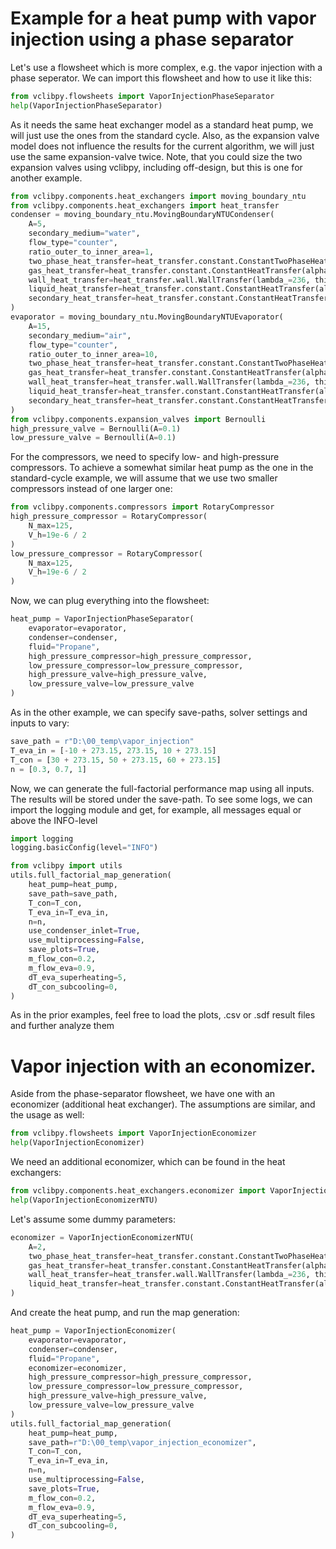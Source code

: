 
# Example for a heat pump with vapor injection using a phase separator

Let's use a flowsheet which is more complex, e.g. the vapor injection
with a phase seperator.
We can import this flowsheet and how to use it like this:

```python
from vclibpy.flowsheets import VaporInjectionPhaseSeparator
help(VaporInjectionPhaseSeparator)
```

As it needs the same heat exchanger model as a standard heat pump,
we will just use the ones from the standard cycle. Also, as
the expansion valve model does not influence the results for
the current algorithm, we will just use the same expansion-valve
twice. Note, that you could size the two expansion valves
using vclibpy, including off-design, but this is one for another
example.

```python
from vclibpy.components.heat_exchangers import moving_boundary_ntu
from vclibpy.components.heat_exchangers import heat_transfer
condenser = moving_boundary_ntu.MovingBoundaryNTUCondenser(
    A=5,
    secondary_medium="water",
    flow_type="counter",
    ratio_outer_to_inner_area=1,
    two_phase_heat_transfer=heat_transfer.constant.ConstantTwoPhaseHeatTransfer(alpha=5000),
    gas_heat_transfer=heat_transfer.constant.ConstantHeatTransfer(alpha=5000),
    wall_heat_transfer=heat_transfer.wall.WallTransfer(lambda_=236, thickness=2e-3),
    liquid_heat_transfer=heat_transfer.constant.ConstantHeatTransfer(alpha=5000),
    secondary_heat_transfer=heat_transfer.constant.ConstantHeatTransfer(alpha=5000)
)
evaporator = moving_boundary_ntu.MovingBoundaryNTUEvaporator(
    A=15,
    secondary_medium="air",
    flow_type="counter",
    ratio_outer_to_inner_area=10,
    two_phase_heat_transfer=heat_transfer.constant.ConstantTwoPhaseHeatTransfer(alpha=1000),
    gas_heat_transfer=heat_transfer.constant.ConstantHeatTransfer(alpha=1000),
    wall_heat_transfer=heat_transfer.wall.WallTransfer(lambda_=236, thickness=2e-3),
    liquid_heat_transfer=heat_transfer.constant.ConstantHeatTransfer(alpha=5000),
    secondary_heat_transfer=heat_transfer.constant.ConstantHeatTransfer(alpha=25)
)
from vclibpy.components.expansion_valves import Bernoulli
high_pressure_valve = Bernoulli(A=0.1)
low_pressure_valve = Bernoulli(A=0.1)
```

For the compressors, we need to specify low- and high-pressure
compressors. To achieve a somewhat similar heat pump as the
one in the standard-cycle example, we will  assume that we
use two smaller compressors instead of one larger one:

```python
from vclibpy.components.compressors import RotaryCompressor
high_pressure_compressor = RotaryCompressor(
    N_max=125,
    V_h=19e-6 / 2
)
low_pressure_compressor = RotaryCompressor(
    N_max=125,
    V_h=19e-6 / 2
)
```

Now, we can plug everything into the flowsheet:

```python
heat_pump = VaporInjectionPhaseSeparator(
    evaporator=evaporator,
    condenser=condenser,
    fluid="Propane",
    high_pressure_compressor=high_pressure_compressor,
    low_pressure_compressor=low_pressure_compressor,
    high_pressure_valve=high_pressure_valve,
    low_pressure_valve=low_pressure_valve
)
```

As in the other example, we can specify save-paths,
solver settings and inputs to vary:

```python
save_path = r"D:\00_temp\vapor_injection"
T_eva_in = [-10 + 273.15, 273.15, 10 + 273.15]
T_con = [30 + 273.15, 50 + 273.15, 60 + 273.15]
n = [0.3, 0.7, 1]
```

Now, we can generate the full-factorial performance map
using all inputs. The results will be stored under the
save-path. To see some logs, we can import the logging module
and get, for example, all messages equal or above the INFO-level

```python
import logging
logging.basicConfig(level="INFO")

from vclibpy import utils
utils.full_factorial_map_generation(
    heat_pump=heat_pump,
    save_path=save_path,
    T_con=T_con,
    T_eva_in=T_eva_in,
    n=n,
    use_condenser_inlet=True,
    use_multiprocessing=False,
    save_plots=True,
    m_flow_con=0.2,
    m_flow_eva=0.9,
    dT_eva_superheating=5,
    dT_con_subcooling=0,
)
```

As in the prior examples, feel free to load the plots,
.csv or .sdf result files and further analyze them
# Vapor injection with an economizer.
Aside from the phase-separator flowsheet, we have one with
an economizer (additional heat exchanger).
The assumptions are similar, and the usage as well:

```python
from vclibpy.flowsheets import VaporInjectionEconomizer
help(VaporInjectionEconomizer)
```

We need an additional economizer, which can be found in the heat exchangers:

```python
from vclibpy.components.heat_exchangers.economizer import VaporInjectionEconomizerNTU
help(VaporInjectionEconomizerNTU)
```

Let's assume some dummy parameters:

```python
economizer = VaporInjectionEconomizerNTU(
    A=2,
    two_phase_heat_transfer=heat_transfer.constant.ConstantTwoPhaseHeatTransfer(alpha=50000),
    gas_heat_transfer=heat_transfer.constant.ConstantHeatTransfer(alpha=50000),
    wall_heat_transfer=heat_transfer.wall.WallTransfer(lambda_=236, thickness=2e-3),
    liquid_heat_transfer=heat_transfer.constant.ConstantHeatTransfer(alpha=50000),
)
```

And create the heat pump, and run the map generation:

```python
heat_pump = VaporInjectionEconomizer(
    evaporator=evaporator,
    condenser=condenser,
    fluid="Propane",
    economizer=economizer,
    high_pressure_compressor=high_pressure_compressor,
    low_pressure_compressor=low_pressure_compressor,
    high_pressure_valve=high_pressure_valve,
    low_pressure_valve=low_pressure_valve
)
utils.full_factorial_map_generation(
    heat_pump=heat_pump,
    save_path=r"D:\00_temp\vapor_injection_economizer",
    T_con=T_con,
    T_eva_in=T_eva_in,
    n=n,
    use_multiprocessing=False,
    save_plots=True,
    m_flow_con=0.2,
    m_flow_eva=0.9,
    dT_eva_superheating=5,
    dT_con_subcooling=0,
)
```
